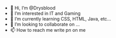 - 👋 Hi, I’m @Drysblood
- 👀 I’m interested in IT and Gaming
- 🌱 I’m currently learning CSS, HTML, Java, etc...
- 💞️ I’m looking to collaborate on ...
- 📫 How to reach me write pn on me

<!---
Drysblood/Drysblood is a ✨ special ✨ repository because its `README.md` (this file) appears on your GitHub profile.
You can click the Preview link to take a look at your changes.
--->
